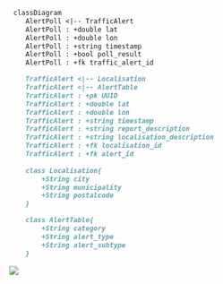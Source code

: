 ```md
 classDiagram
    AlertPoll <|-- TrafficAlert
    AlertPoll : +double lat
    AlertPoll : +double lon
    AlertPoll : +string timestamp
    AlertPoll : +bool poll_result
    AlertPoll : +fk traffic_alert_id

    TrafficAlert <|-- Localisation
    TrafficAlert <|-- AlertTable
    TrafficAlert : +pk UUID
    TrafficAlert : +double lat
    TrafficAlert : +double lon
    TrafficAlert : +string timestamp
    TrafficAlert : +string report_description
    TrafficAlert : +string localisation_description
    TrafficAlert : +fk localisation_id
    TrafficAlert : +fk alert_id
    
    class Localisation{
        +String city
        +String municipality
        +String postalcode
    }

    class AlertTable{
        +String category
        +String alert_type
        +String alert_subtype
    }
```

[![](https://mermaid.ink/img/pako:eNqFU8FuAiEQ_RXCVf2BTS9N7KFJD03U2yabEWYtERYCw8FY_73solm10HIgMO8Nb-YBZy6sRN5wJjSEsFZw8GDagaXxqtHTp9WavXyvVmzroe-VmKLPhIYtpI17jUzDX6AdCmAgr4YDI2UwEBhXoOyt1cylTecxRF2S6I-McoUdjPFOyfaqdl957uXDCtAqAClb5UzLLaS6C4wk6I5st3tfl8FnN2p4Ub7qSYXl0dnUsMQgvHKVnma6vmv-_6Tk60PCaGuFN_s-EvI8PasHv88ZGMdikysSik6_oyYOSiiXEkuos8kYPb7ejF1ut50V59sr6QHhwfrCqbkFOjmsYSHuZziJ8iU36A0omX7RpNVy-kKDLW_SUoI_trwdLokXnUzCb1KR9bzpQQdccohkN6dB8IZ8xBvp-hGvrMsP3PA3nQ)](https://mermaid-js.github.io/mermaid-live-editor/edit#pako:eNqFU8FuAiEQ_RXCVf2BTS9N7KFJD03U2yabEWYtERYCw8FY_73solm10HIgMO8Nb-YBZy6sRN5wJjSEsFZw8GDagaXxqtHTp9WavXyvVmzroe-VmKLPhIYtpI17jUzDX6AdCmAgr4YDI2UwEBhXoOyt1cylTecxRF2S6I-McoUdjPFOyfaqdl957uXDCtAqAClb5UzLLaS6C4wk6I5st3tfl8FnN2p4Ub7qSYXl0dnUsMQgvHKVnma6vmv-_6Tk60PCaGuFN_s-EvI8PasHv88ZGMdikysSik6_oyYOSiiXEkuos8kYPb7ejF1ut50V59sr6QHhwfrCqbkFOjmsYSHuZziJ8iU36A0omX7RpNVy-kKDLW_SUoI_trwdLokXnUzCb1KR9bzpQQdccohkN6dB8IZ8xBvp-hGvrMsP3PA3nQ)